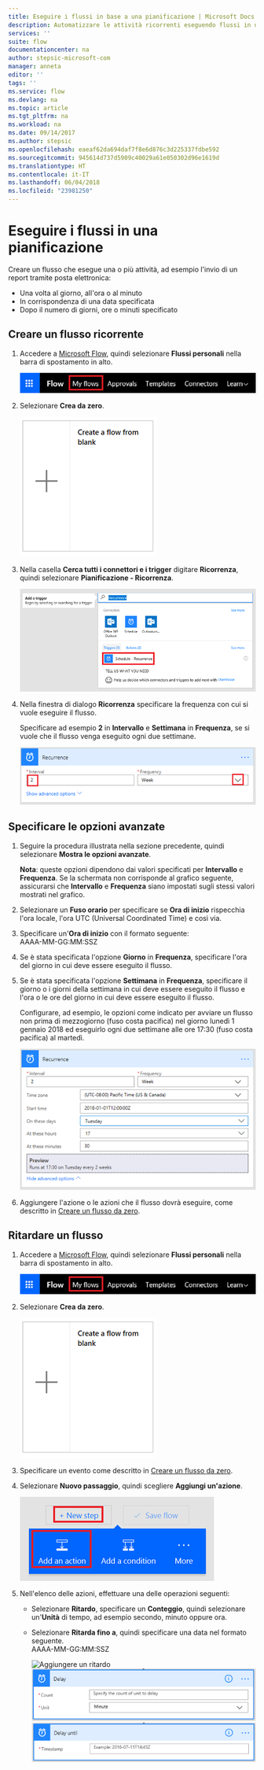 ```yaml
---
title: Eseguire i flussi in base a una pianificazione | Microsoft Docs
description: Automatizzare le attività ricorrenti eseguendo flussi in una pianificazione, ad esempio ogni ora oppure ogni giorno.
services: ''
suite: flow
documentationcenter: na
author: stepsic-microsoft-com
manager: anneta
editor: ''
tags: ''
ms.service: flow
ms.devlang: na
ms.topic: article
ms.tgt_pltfrm: na
ms.workload: na
ms.date: 09/14/2017
ms.author: stepsic
ms.openlocfilehash: eaeaf62da694daf7f8e6d876c3d225337fdbe592
ms.sourcegitcommit: 945614d737d5909c40029a61e050302d96e1619d
ms.translationtype: HT
ms.contentlocale: it-IT
ms.lasthandoff: 06/04/2018
ms.locfileid: "23981250"
---
```

# <a name="run-flows-on-a-schedule"></a>Eseguire i flussi in una pianificazione
Creare un flusso che esegue una o più attività, ad esempio l'invio di un report tramite posta elettronica:

* Una volta al giorno, all'ora o al minuto
* In corrispondenza di una data specificata
* Dopo il numero di giorni, ore o minuti specificato

## <a name="create-a-recurring-flow"></a>Creare un flusso ricorrente
1. Accedere a [Microsoft Flow](https://flow.microsoft.com), quindi selezionare **Flussi personali** nella barra di spostamento in alto.
   
    ![Opzione Flussi personali](./media/run-scheduled-tasks/create-flow.png)
2. Selezionare **Crea da zero**.
   
    ![Creare un flusso da zero](./media/run-scheduled-tasks/create-from-blank.png)
3. Nella casella **Cerca tutti i connettori e i trigger** digitare **Ricorrenza**, quindi selezionare **Pianificazione - Ricorrenza**.
   
    ![Trigger per l'individuazione della ricorrenza](./media/run-scheduled-tasks/select-recurrence.png)
4. Nella finestra di dialogo **Ricorrenza** specificare la frequenza con cui si vuole eseguire il flusso.
   
    Specificare ad esempio **2** in **Intervallo** e **Settimana** in **Frequenza**, se si vuole che il flusso venga eseguito ogni due settimane.
   
    ![Specificare la ricorrenza](./media/run-scheduled-tasks/specify-recurrence.png)

## <a name="specify-advanced-options"></a>Specificare le opzioni avanzate
1. Seguire la procedura illustrata nella sezione precedente, quindi selezionare **Mostra le opzioni avanzate**.
   
    **Nota**: queste opzioni dipendono dai valori specificati per **Intervallo** e **Frequenza**. Se la schermata non corrisponde al grafico seguente, assicurarsi che **Intervallo** e **Frequenza** siano impostati sugli stessi valori mostrati nel grafico.
2. Selezionare un **Fuso orario** per specificare se **Ora di inizio** rispecchia l'ora locale, l'ora UTC (Universal Coordinated Time) e così via.
3. Specificare un'**Ora di inizio** con il formato seguente:
   <br>AAAA-MM-GG:MM:SSZ
4. Se è stata specificata l'opzione **Giorno** in **Frequenza**, specificare l'ora del giorno in cui deve essere eseguito il flusso.
5. Se è stata specificata l'opzione **Settimana** in **Frequenza**, specificare il giorno o i giorni della settimana in cui deve essere eseguito il flusso e l'ora o le ore del giorno in cui deve essere eseguito il flusso.
   
    Configurare, ad esempio, le opzioni come indicato per avviare un flusso non prima di mezzogiorno (fuso costa pacifica) nel giorno lunedì 1 gennaio 2018 ed eseguirlo ogni due settimane alle ore 17:30 (fuso costa pacifica) al martedì.
   
    ![Specificare le opzioni avanzate](./media/run-scheduled-tasks/advanced-options.png)
6. Aggiungere l'azione o le azioni che il flusso dovrà eseguire, come descritto in [Creare un flusso da zero](get-started-logic-flow.md).

## <a name="delay-a-flow"></a>Ritardare un flusso
1. Accedere a [Microsoft Flow](https://flow.microsoft.com), quindi selezionare **Flussi personali** nella barra di spostamento in alto.
   
    ![Creare un flusso da zero](./media/run-scheduled-tasks/create-flow.png)
2. Selezionare **Crea da zero**.
   
    ![Creare un flusso da zero](./media/run-scheduled-tasks/create-from-blank.png)
3. Specificare un evento come descritto in [Creare un flusso da zero](get-started-logic-flow.md).
4. Selezionare **Nuovo passaggio**, quindi scegliere **Aggiungi un'azione**.
   
    ![Opzione per aggiungere un'azione a un flusso](./media/run-scheduled-tasks/add-action.png)
5. Nell'elenco delle azioni, effettuare una delle operazioni seguenti:
   
   * Selezionare **Ritardo**, specificare un **Conteggio**, quindi selezionare un'**Unità** di tempo, ad esempio secondo, minuto oppure ora.
   * Selezionare **Ritarda fino a**, quindi specificare una data nel formato seguente.<br>AAAA-MM-GG:MM:SSZ
     
     ![Aggiungere un ritardo](./media/run-scheduled-tasks/add-delay.png)
     ![Specificare il ritardo in unità di tempo](./media/run-scheduled-tasks/delay.png)
     ![Specificare la data di fine del ritardo](./media/run-scheduled-tasks/delay-until.png)

